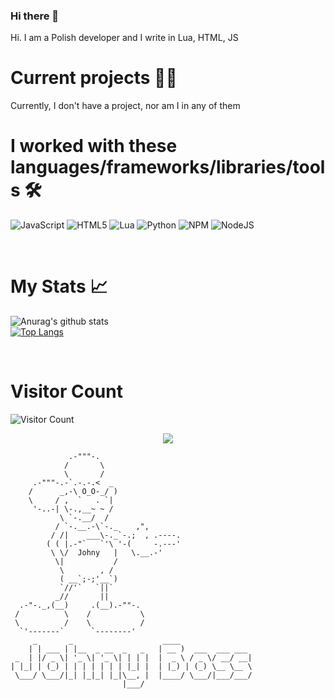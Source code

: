 ### Hi there 👋

Hi. I am a Polish developer and I write in Lua, HTML, JS

# Current projects 🧑‍💼
Currently, I don't have a project, nor am I in any of them

# I worked with these languages/frameworks/libraries/tools 🛠️
![JavaScript](https://img.shields.io/badge/javascript-%23323330.svg?style=for-the-badge&logo=javascript&logoColor=%23F7DF1E) ![HTML5](https://img.shields.io/badge/html5-%23E34F26.svg?style=for-the-badge&logo=html5&logoColor=white) ![Lua](https://img.shields.io/badge/lua-%232C2D72.svg?style=for-the-badge&logo=lua&logoColor=white) ![Python](https://img.shields.io/badge/python-3670A0?style=for-the-badge&logo=python&logoColor=ffdd54) ![NPM](https://img.shields.io/badge/NPM-%23000000.svg?style=for-the-badge&logo=npm&logoColor=white) ![NodeJS](https://img.shields.io/badge/node.js-6DA55F?style=for-the-badge&logo=node.js&logoColor=white)

<br />

# My Stats 📈
![Anurag's github stats](https://github-readme-stats.vercel.app/api?username=JohnyDevelopment&count_private=true&show_icons=true?theme=buefy)
<br />
[![Top Langs](https://github-readme-stats.vercel.app/api/top-langs/?username=JohnyDevelopment&langs_count=8)](https://github.com/anuraghazra/github-readme-stats)

<br />

# Visitor Count
![Visitor Count](https://profile-counter.glitch.me/img0/count.svg)
<p align="center">
  <img src="https://readme-typing-svg.herokuapp.com/?center=true&vCenter=true&color=da3287&width=500&lines=+Johny" />
</p>

```
             .-"""-.                                                                                              
            /       \
            \       /
     .-"""-.-`.-.-.<  _
    /      _,-\ O_O-_/ ) 
    \     / ,  `   . `|
     '-..-| \-.,__~ ~ /        
           \ `-.__/  /         
          / `-.__.-\`-._    ,",
         / /|    ___\-._`-.;  , .----.  
        ( ( |.-"`   `'\ '-(     -.---' 
         \ \/  Johny   |   \.__.-'
          \|           /     
           \        , /
           ( __`;-;'__`)
           `//'`   `||`
          _//       ||
  .-"-._,(__)     .(__).-""-.
 /          \    /           \
 \          /    \           /
  `'-------`      `--------'
     _       _                    ____                
    | | ___ | |__  _ __  _   _   | __ )  ___  ___ ___ 
 _  | |/ _ \| '_ \| '_ \| | | |  |  _ \ / _ \/ __/ __|
| |_| | (_) | | | | | | | |_| |  | |_) | (_) \__ \__ \
 \___/ \___/|_| |_|_| |_|\__, |  |____/ \___/|___/___/
                         |___/                        

```
